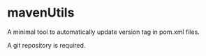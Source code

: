 # mavenUtils

A minimal tool to automatically update version tag in pom.xml files.

A git repository is required.
